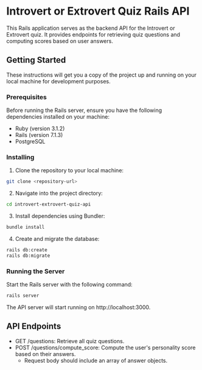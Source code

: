# Introvert or Extrovert Quiz Rails API
This Rails application serves as the backend API for the Introvert or Extrovert quiz. It provides endpoints for retrieving quiz questions and computing scores based on user answers.

## Getting Started
These instructions will get you a copy of the project up and running on your local machine for development purposes.

### Prerequisites
Before running the Rails server, ensure you have the following dependencies installed on your machine:

- Ruby (version 3.1.2)
- Rails (version 7.1.3)
- PostgreSQL

### Installing
1. Clone the repository to your local machine:
```bash
git clone <repository-url>
```

2. Navigate into the project directory:
```bash
cd introvert-extrovert-quiz-api
```

3. Install dependencies using Bundler:
```bash
bundle install
```

4. Create and migrate the database:
```bash
rails db:create
rails db:migrate
```

### Running the Server
Start the Rails server with the following command:
```bash
rails server
```

The API server will start running on http://localhost:3000.

## API Endpoints
- GET /questions: Retrieve all quiz questions.
- POST /questions/compute_score: Compute the user's personality score based on their answers.
  - Request body should include an array of answer objects.
